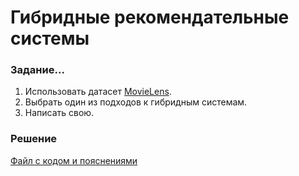 # Гибридные рекомендательные системы

### Задание...
1. Использовать датасет [MovieLens](https://grouplens.org/datasets/movielens/latest/).
2. Выбрать один из подходов к гибридным системам.
3. Написать свою.

### Решение
[Файл с кодом и пояснениями](/Projects/06_Recommendation_systems/02_Collaborative_filtering/Solution.ipynb)
